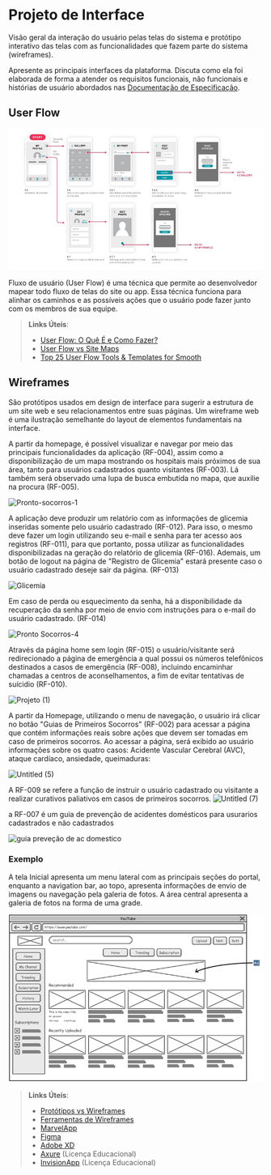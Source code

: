 
# Projeto de Interface

Visão geral da interação do usuário pelas telas do sistema e protótipo interativo das telas com as funcionalidades que fazem parte do sistema (wireframes).

 Apresente as principais interfaces da plataforma. Discuta como ela foi elaborada de forma a atender os requisitos funcionais, não funcionais e histórias de usuário abordados nas <a href="2-Especificação do Projeto.md"> Documentação de Especificação</a>.

## User Flow

![Exemplo de UserFlow](img/userflow.jpg)

Fluxo de usuário (User Flow) é uma técnica que permite ao desenvolvedor mapear todo fluxo de telas do site ou app. Essa técnica funciona para alinhar os caminhos e as possíveis ações que o usuário pode fazer junto com os membros de sua equipe.

> **Links Úteis**:
> - [User Flow: O Quê É e Como Fazer?](https://medium.com/7bits/fluxo-de-usu%C3%A1rio-user-flow-o-que-%C3%A9-como-fazer-79d965872534)
> - [User Flow vs Site Maps](http://designr.com.br/sitemap-e-user-flow-quais-as-diferencas-e-quando-usar-cada-um/)
> - [Top 25 User Flow Tools & Templates for Smooth](https://www.mockplus.com/blog/post/user-flow-tools)


## Wireframes

São protótipos usados em design de interface para sugerir a estrutura de um site web e seu relacionamentos entre suas páginas. Um wireframe web é uma ilustração semelhante do layout de elementos fundamentais na interface.

A partir da homepage, é possível visualizar e navegar por meio das principais funcionalidades da aplicação (RF-004), assim como a disponibilização de um mapa mostrando os hospitais mais próximos de sua área, tanto para usuários cadastrados quanto visitantes (RF-003). Lá também será observado uma lupa de busca embutida no mapa, que auxilie na procura (RF-005). 

![Pronto-socorros-1](https://user-images.githubusercontent.com/101735808/235498590-04785444-2d6c-432a-a532-95dbb3c11fd4.jpg)


A aplicação deve produzir um relatório com as informações de glicemia inseridas somente pelo usuário cadastrado (RF-012). Para isso, o mesmo deve fazer um login utilizando seu e-mail e senha para ter acesso aos registros (RF-011), para que portanto, possa utilizar as funcionalidades disponibilizadas na geração do relatório de glicemia (RF-016). Ademais, um botão de logout na página de "Registro de Glicemia" estará presente caso o usuário cadastrado deseje sair da página. (RF-013)

![Glicemia](https://user-images.githubusercontent.com/101735808/235537263-bfb12a99-3763-49b1-8028-e850932c42d7.png)


Em caso de perda ou esquecimento da senha, há a disponibilidade da recuperação da senha por meio de envio com instruções para o e-mail do usuário cadastrado. (RF-014)

![Pronto Socorros-4](https://user-images.githubusercontent.com/101735808/235500116-2a5c2103-e5cf-46b0-be6b-48d2d04c65c5.jpg)


Através da página home sem login (RF-015) o usuário/visitante será redirecionado a página de emergência a qual possui os números telefônicos destinados a casos de emergência (RF-008), incluindo encaminhar chamadas a centros de aconselhamentos, a fim de evitar tentativas de suícidio (RF-010).

![Projeto (1)](https://user-images.githubusercontent.com/128104293/235440923-80dfbf7a-cd4b-4632-a816-58a881a517f4.png)


A partir da Homepage, utilizando o menu de navegação, o usuário irá clicar no botão "Guias de Primeiros Socorros" (RF-002) para acessar a página que contém informações reais sobre ações que devem ser tomadas em caso de primeiros socorros. Ao acessar a página, será exibido ao usuário informações sobre os quatro casos: Acidente Vascular Cerebral (AVC), ataque cardíaco, ansiedade, queimaduras: 

![Untitled (5)](https://user-images.githubusercontent.com/128104293/235441077-c781a1b1-58a8-43a3-8b49-adbdcd7ab69d.png)

 A RF-009 se refere a função de instruir o usuário cadastrado ou visitante a realizar curativos paliativos em casos de primeiros socorros.
![Untitled (7)](https://user-images.githubusercontent.com/128104293/235891722-4b0a70af-c7f6-4a12-8969-7aba78cc9b41.png)




a RF-007 é um guia de prevenção de acidentes domésticos para usurarios cadastrados e não cadastrados

![guia preveção de ac domestico](https://user-images.githubusercontent.com/128707254/235824628-819ec19e-f997-4f35-83e0-2405738eecb4.jpg)




### Exemplo

A tela Inicial apresenta um menu lateral com as principais seções do portal, enquanto a navigation bar, ao topo, apresenta informações de envio de imagens ou navegação pela galeria de fotos. A área central apresenta a galeria de fotos na forma de uma grade.

![Exemplo de Wireframe](img/wireframe-example.png)

 
> **Links Úteis**:
> - [Protótipos vs Wireframes](https://www.nngroup.com/videos/prototypes-vs-wireframes-ux-projects/)
> - [Ferramentas de Wireframes](https://rockcontent.com/blog/wireframes/)
> - [MarvelApp](https://marvelapp.com/developers/documentation/tutorials/)
> - [Figma](https://www.figma.com/)
> - [Adobe XD](https://www.adobe.com/br/products/xd.html#scroll)
> - [Axure](https://www.axure.com/edu) (Licença Educacional)
> - [InvisionApp](https://www.invisionapp.com/) (Licença Educacional)
